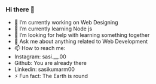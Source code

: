### Hi there 👋

- 🔭 I’m currently working on Web Designing
- 🌱 I’m currently learning Node js
- 🤔 I’m looking for help with learning something together
- 💬 Ask me about anything related to Web Development
- 📫 How to reach me: 
-    Instagram: sasi.__.00
-    Github: You are already there
-    Linkedin:  sasikumarm00
- ⚡ Fun fact: The Earth is round
